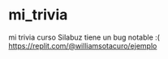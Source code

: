 # mi_trivia
mi trivia curso Silabuz
tiene un bug notable :(
https://replit.com/@williamsotacuro/ejemplo
